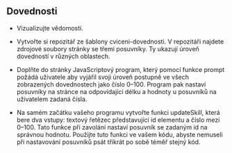 ## Dovednosti

- Vizualizujte vědomosti.
- Vytvořte si repozitář ze šablony cviceni-dovednosti. V repozitáři najdete zdrojové soubory stránky se třemi posuvníky. Ty ukazují úroveň dovedností v různých oblastech.

- Doplňte do stránky JavaScriptový program, který pomocí funkce prompt požádá uživatele aby vyjářil svoji úroveň postupně ve všech zobrazených dovednostech jako číslo 0–100. Program pak nastaví posuvníky na stránce na odpovídající délku a hodnoty u posuvníků na uživatelem zadaná čísla.
- Na samém začátku vašeho programu vytvořte funkci updateSkill, která bere dva vstupy: textový řetězec představující id elementu a číslo mezi 0–100. Tato funkce při zavolání nastaví posuvník se zadaným id na správnou hodnotu. Použijte tuto funkci ve vašem kódu, abyste nemuseli při nastavování posuvníků psát třikrát po sobě téměř stejný kód.
